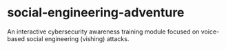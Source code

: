 # social-engineering-adventure
An interactive cybersecurity awareness training module focused on voice-based social engineering (vishing) attacks.
